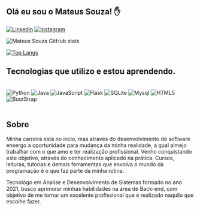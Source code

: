 ## Olá eu sou o Mateus Souza! ✋ 


[![Linkedin](https://img.shields.io/badge/LinkedIn-0077B5?style=for-the-badge&logo=linkedin&logoColor=white)](https://www.linkedin.com/in/mateus-souza-de-jesus)
[![Instagram](https://img.shields.io/badge/Instagram-E4405F?style=for-the-badge&logo=instagram&logoColor=white)](https://www.instagram.com/mateus_souza_msj3/)


![Mateus Souza GitHub stats](https://github-readme-stats.vercel.app/api?username=Mateus-msj3&show_icons=true&theme=dark)

[![Top Langs](https://github-readme-stats.vercel.app/api/top-langs/?username=Mateus-msj3&show_icons=true&theme=dark)](https://github.com/Mateus-msj3/github-readme-stats)


## Tecnologias que utilizo e estou aprendendo.

<div style='display: inline_block'><br/>
  <img align='center' alt='Python' src='https://img.shields.io/badge/Python-14354C?style=for-the-badge&logo=python&logoColor=white'/>
  <img align='center' alt='Java' src='https://img.shields.io/badge/Java-ED8B00?style=for-the-badge&logo=java&logoColor=white'/>
  <img align='center' alt='JavaScript' src='https://img.shields.io/badge/JavaScript-323330?style=for-the-badge&logo=javascript&logoColor=F7DF1E'/>
  <img align='center' alt='Flask' src='https://img.shields.io/badge/Flask-000000?style=for-the-badge&logo=flask&logoColor=white'/>
  <img align='center' alt='SQLite' src='https://img.shields.io/badge/SQLite-07405E?style=for-the-badge&logo=sqlite&logoColor=white'/>
  <img align='center' alt='Mysql' src='https://img.shields.io/badge/MySQL-00000F?style=for-the-badge&logo=mysql&logoColor=white'/>
  <img align='center' alt='HTML5' src='https://img.shields.io/badge/HTML5-E34F26?style=for-the-badge&logo=html5&logoColor=white'/>
  <img align='center' alt='BootStrap' src='https://img.shields.io/badge/Bootstrap-563D7C?style=for-the-badge&logo=bootstrap&logoColor=white'/>
</div><br/>

## Sobre

Minha carreira está no incio, mas através do desenvolvimento de software enxergo a oportunidade para mudança da minha realidade, a qual almejo trabalhar com o que amo e ter realização profissional. Venho conquistando este objetivo, através do conhecimento aplicado na prática. Cursos, leituras, tutorias e demais ferramentas que envolva o mundo da programação é o que faz parte da minha rotina.

Tecnológo em Analise e Desenvolvimento de Sistemas formado no ano 2021, busco aprimorar minhas habilidades na área de Back-end, com objetivo de me tornar um excelente profissional que é realizado naquilo que escolhe fazer.



